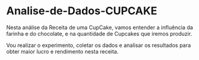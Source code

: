 # Analise-de-Dados-CUPCAKE

Nesta análise da Receita de uma CupCake, vamos entender a influência da farinha e do chocolate, e na quantidade de Cupcakes que iremos produzir. 

Vou realizar o experimento, coletar os dados e analisar os resultados para obter maior lucro e rendimento nesta receita. 



